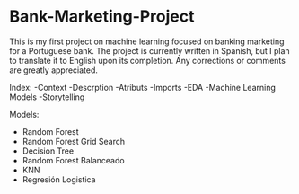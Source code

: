 # Bank-Marketing-Project
This is my first project on machine learning focused on banking marketing for a Portuguese bank. The project is currently written in Spanish, but I plan to translate it to English upon its completion. Any corrections or comments are greatly appreciated.

Index:
-Context
-Descrption
-Atributs
-Imports
-EDA
-Machine Learning Models
-Storytelling



Models:
* Random Forest
* Random Forest Grid Search
* Decision Tree	
* Random Forest Balanceado
* KNN
* Regresión Logistica
  
